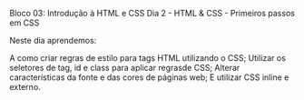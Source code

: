 Bloco 03: Introdução à HTML e CSS
Dia 2 - HTML & CSS - Primeiros passos em CSS

Neste dia aprendemos:

A como criar regras de estilo para tags HTML utilizando o CSS;
Utilizar os seletores de tag, id e class para aplicar regrasde CSS;
Alterar características da fonte e das cores de páginas web;
E utilizar CSS inline e externo.
